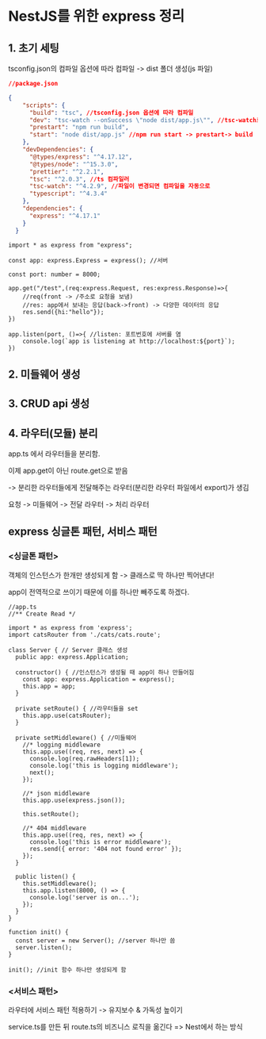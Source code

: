 # NestJS를 위한 express 정리

## 1. 초기 세팅

tsconfig.json의 컴파일 옵션에 따라 컴파일 -> dist 폴더 생성(js 파일)

```JSON
//package.json

{
    "scripts": {
      "build": "tsc", //tsconfig.json 옵션에 따라 컴파일
      "dev": "tsc-watch --onSuccess \"node dist/app.js\"", //tsc-watch로 컴파일 성공시 다음 파일을 실행하라
      "prestart": "npm run build",
      "start": "node dist/app.js" //npm run start -> prestart-> build
    },
    "devDependencies": {
      "@types/express": "^4.17.12",
      "@types/node": "^15.3.0",
      "prettier": "^2.2.1",
      "tsc": "^2.0.3", //ts 컴파일러
      "tsc-watch": "^4.2.9", //파일이 변경되면 컴파일을 자동으로
      "typescript": "^4.3.4"
    },
    "dependencies": {
      "express": "^4.17.1"
    }
  }
```

```TS
import * as express from "express";

const app: express.Express = express(); //서버

const port: number = 8000;

app.get("/test",(req:express.Request, res:express.Response)=>{
    //req(front -> /주소로 요청을 보냄)
    //res: app에서 보내는 응답(back->front) -> 다양한 데이터의 응답
    res.send({hi:"hello"});
})

app.listen(port, ()=>{ //listen: 포트번호에 서버를 염
    console.log(`app is listening at http://localhost:${port}`);
})
```

## 2. 미들웨어 생성

## 3. CRUD api 생성 

## 4. 라우터(모듈) 분리

app.ts 에서 라우터들을 분리함.

이제 app.get이 아닌 route.get으로 받음

-> 분리한 라우터들에게 전달해주는 라우터(분리한 라우터 파일에서 export)가 생김

요청 -> 미들웨어 -> 전달 라우터 -> 처리 라우터

## express 싱글톤 패턴, 서비스 패턴

### <싱글톤 패턴>
객체의 인스턴스가 한개만 생성되게 함 -> 클래스로 딱 하나만 찍어낸다!

app이 전역적으로 쓰이기 때문에 이를 하나만 빼주도록 하겠다.

```TS
//app.ts
//** Create Read */

import * as express from 'express';
import catsRouter from './cats/cats.route';

class Server { // Server 클래스 생성
  public app: express.Application;

  constructor() { //인스턴스가 생성될 때 app이 하나 만들어짐
    const app: express.Application = express();
    this.app = app;
  }

  private setRoute() { //라우터들을 set
    this.app.use(catsRouter);
  }

  private setMiddleware() { //미들웨어
    //* logging middleware
    this.app.use((req, res, next) => {
      console.log(req.rawHeaders[1]);
      console.log('this is logging middleware');
      next();
    });

    //* json middleware
    this.app.use(express.json());

    this.setRoute(); 

    //* 404 middleware
    this.app.use((req, res, next) => {
      console.log('this is error middleware');
      res.send({ error: '404 not found error' });
    });
  }

  public listen() {
    this.setMiddleware();
    this.app.listen(8000, () => {
      console.log('server is on...');
    });
  }
}

function init() {
  const server = new Server(); //server 하나만 씀
  server.listen(); 
}

init(); //init 함수 하나만 생성되게 함
```


### <서비스 패턴>

라우터에 서비스 패턴 적용하기 -> 유지보수 & 가독성 높이기

service.ts를 만든 뒤 route.ts의 비즈니스 로직을 옮긴다 => Nest에서 하는 방식